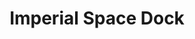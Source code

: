 ---
mission_id: spdock
editorsChoice:
title: "Imperial Space Dock"
authors: 
    - "Glenn Edmiston"
date:
filename: "spdock.zip"
description: "Jan has been captured and is being held on an Imperial Space Dock."
cover:
levelReplaced:	SECBASE
difficulty: yes
bm:	yes
fme: no
wax: yes
three_do: yes
voc: no
gmd: no
vue: no
lfd: yes
base: "New level from scratch" 
editors: "WDFUSE 2.1"

---